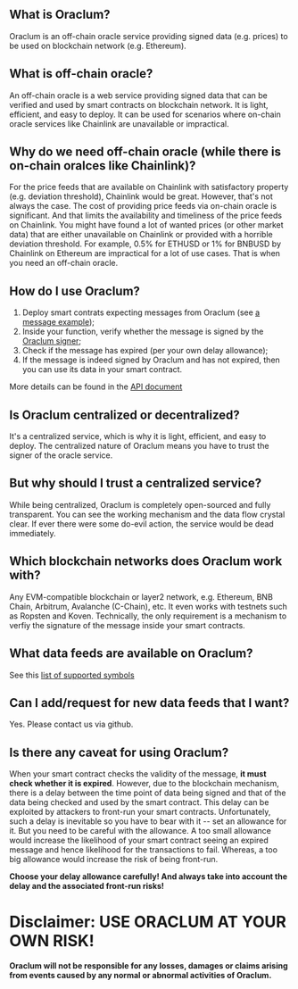 ## What is Oraclum?
Oraclum is an off-chain oracle service providing signed data (e.g. prices) to be used on blockchain network (e.g. Ethereum).

## What is off-chain oracle?
An off-chain oracle is a web service providing signed data that can be verified and used by smart contracts on blockchain network. It is light, efficient, and easy to deploy. It can be used for scenarios where on-chain oracle services like Chainlink are unavailable or impractical.

## Why do we need off-chain oracle (while there is on-chain oralces like Chainlink)?
For the price feeds that are available on Chainlink with satisfactory property (e.g. deviation threshold), Chainlink would be great. However, that's not always the case. The cost of providing price feeds via on-chain oracle is significant. And that limits the availability and timeliness of the price feeds on Chainlink. You might have found a lot of wanted prices (or other market data) that are either unavailable on Chainlink or provided with a horrible deviation threshold. For example, 0.5% for ETHUSD or 1% for BNBUSD by Chainlink on Ethereum are impractical for a lot of use cases. That is when you need an off-chain oracle.

## How do I use Oraclum?
1. Deploy smart contrats expecting messages from Oraclum (see [a message example](https://api.oraclum.io/get_symbol_data?symbol=BTCUSD));
1. Inside your function, verify whether the message is signed by the [Oraclum signer](https://api.oraclum.io/get_basic_info);
1. Check if the message has expired (per your own delay allowance);
1. If the message is indeed signed by Oraclum and has not expired, then you can use its data in your smart contract.

More details can be found in the [API document](./Oraclum%20API%20Documentation.md)

## Is Oraclum centralized or decentralized?
It's a centralized service, which is why it is light, efficient, and easy to deploy. The centralized nature of Oraclum means you have to trust the signer of the oracle service.

## But why should I trust a centralized service?
While being centralized, Oraclum is completely open-sourced and fully transparent. You can see the working mechanism and the data flow crystal clear. If ever there were some do-evil action, the service would be dead immediately.

## Which blockchain networks does Oraclum work with?
Any EVM-compatible blockchain or layer2 network, e.g. Ethereum, BNB Chain, Arbitrum, Avalanche (C-Chain), etc. It even works with testnets such as Ropsten and Koven.
Technically, the only requirement is a mechanism to verfiy the signature of the message inside your smart contracts.

## What data feeds are available on Oraclum?
See this [list of supported symbols](https://api.oraclum.io/get_supported_symbols)

## Can I add/request for new data feeds that I want?
Yes. Please contact us via github.

## Is there any caveat for using Oraclum?
When your smart contract checks the validity of the message, **it must check whether it is expired**. However, due to the blockchain mechanism, there is a delay between the time point of data being signed and that of the data being checked and used by the smart contract. This delay can be exploited by attackers to front-run your smart contracts. Unfortunately, such a delay is inevitable so you have to bear with it -- set an allowance for it. But you need to be careful with the allowance. A too small allowance would increase the likelihood of your smart contract seeing an expired message and hence likelihood for the transactions to fail. Whereas, a too big allowance would increase the risk of being front-run.

**Choose your delay allowance carefully! And always take into account the delay and the associated front-run risks!**

# Disclaimer: USE ORACLUM AT YOUR OWN RISK!
**Oraclum will not be responsible for any losses, damages or claims arising from events caused by any normal or abnormal activities of Oraclum.**
